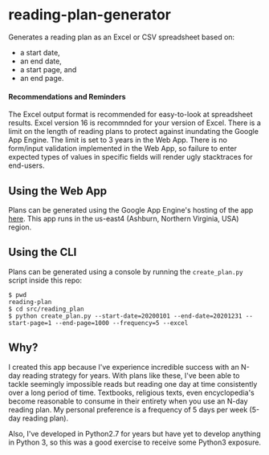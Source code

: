 
# reading-plan-generator
Generates a reading plan as an Excel or CSV spreadsheet based on:
* a start date,
* an end date,
* a start page, and
* an end page.

#### Recommendations and Reminders
The Excel output format is recommended for easy-to-look at spreadsheet results. Excel version 16 is recommnded for your version of Excel.
There is a limit on the length of reading plans to protect against inundating the Google App Engine.  The limit is set to 3 years in the Web App.
There is no form/input validation implemented in the Web App, so failure to enter expected types of values in specific fields will render ugly stacktraces for end-users.

## Using the Web App
Plans can be generated using the Google App Engine's hosting of the app [here](here).
This app runs in the us-east4 (Ashburn, Northern Virginia, USA) region.

## Using the CLI
Plans can be generated using a console by running the `create_plan.py` script inside this repo:
```
$ pwd
reading-plan
$ cd src/reading_plan
$ python create_plan.py --start-date=20200101 --end-date=20201231 --start-page=1 --end-page=1000 --frequency=5 --excel
```
## Why?
I created this app because I've experience incredible success with an N-day reading strategy for years.  With plans like these, I've been able to tackle seemingly impossible reads but reading one day at time consistently over a long period of time.  Textbooks, religious texts, even encyclopedia's become reasonable to consume in their entirety when you use an N-day reading plan.  My personal preference is a frequency of 5 days per week (5-day reading plan).

Also, I've developed in Python2.7 for years but have yet to develop anything in Python 3, so this was a good exercise to receive some Python3 exposure.